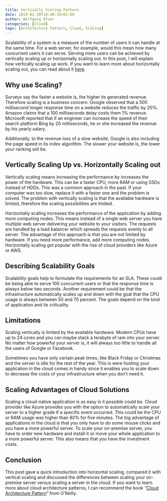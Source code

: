 ```yaml
---
title: Vertically Scaling Pattern
date: 2019-02-28T19:40:33+01:00
author: Wolfgang Ofner
categories: [Cloud]
tags: [Architecture Pattern, Cloud, Scaling]
---
```

Scalability of a system is a measure of the number of users it can handle at the same time. For a web server, for example, would this mean how many concurrent users it can serve. Serving more users can be achieved by vertically scaling up or horizontally scaling out. In this post, I will explain how vertically scaling up work. If you want to learn more about horizontally scaling out, you can read about it [here](https://www.programmingwithwolfgang.com/horizontally-scaling-pattern/).

## Why use Scaling?

Surveys say the faster a website is, the higher its generated revenue. Therefore scaling is a business concern. Google observed that a 500 millisecond longer response time on a website reduces the traffic by 20%. Amazon claims that a 100 milliseconds delay costs them 1% revenue. Microsoft reported that if an engineer can increase the speed of their search platform Bing by 20 milliseconds, he or she increased the revenue by his yearly salary.

Additionally, to the revenue loss of a slow website, Google is also including the page speed in its index algorithm. The slower your website is, the lower your ranking will be.

## Vertically Scaling Up vs. Horizontally Scaling out

Vertically scaling means increasing the performance by increases the power of the hardware. This can be a faster CPU, more RAM or using SSDs instead of HDDs. This was a common approach in the past. If your computer was too slow, replace it with a faster one and the problem is solved. The problem with vertically scaling is that the available hardware is limited, therefore the scaling possibilities are limited.

Horizontally scaling increases the performance of the application by adding more computing nodes. This means instead of a single web server you have multiple web server delivering your website to your visitors. The requests are handled by a load balancer which spreads the requests evenly to all server. The advantage of this approach is that you are not limited by hardware. If you need more performance, add more computing nodes. Horizontally scaling got popular with the rise of cloud providers like Azure or AWS.

## Describing Scalability Goals

Scalability goals help to formulate the requirements for an SLA. These could be being able to serve 100 concurrent users or that the response time is always below two seconds. Another requirement could be that the infrastructure automatically scales up and down with the goal that the CPU usage is always between 50 and 70 percent. The goals depend on the kind of application and its criticality.

## Limitations

Scaling vertically is limited by the available hardware. Modern CPUs have up to 24 cores and you can maybe stack a terabyte of ram into your server. No matter how powerful your server is, it will always too little to handle all the users of Google or Facebook.

Sometimes you have only certain peak times, like Black Friday or Christmas and the server is idle for the rest of the year. This is were hosting your application in the cloud comes in handy since it enables you to scale down to decrease the costs of your infrastructure when you don&#8217;t need it.

## Scaling Advantages of Cloud Solutions

Scaling a cloud-native application is as easy is it possible could be. Cloud provider like Azure provides you with the option to automatically scale your server to a higher grade if a specific event occurred. This could be the CPU or RAM usage was higher than 80% for five minutes. The big advantage of applications in the cloud is that you only have to do some mouse clicks and you have a more powerful server. To scale your on-premise server, you have to order new hardware and install it or move your whole application to a more powerful server. This also means that you have the investment costs.

## Conclusion

This post gave a quick introduction into horizontal scaling, compared it with vertical scaling and discussed the differences between scaling your on-premise server versus scaling a server in the cloud. If you want to learn more about cloud architecture patterns, I can recommend the book &#8220;[Cloud Architecture Pattern](https://www.oreilly.com/library/view/cloud-architecture-patterns/9781449357979/)&#8221; from O&#8217;Reilly.